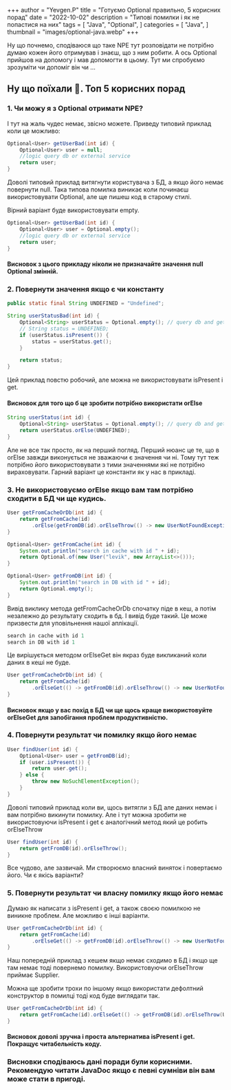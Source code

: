 +++
author = "Yevgen.P"
title = "Готуємо Optional правильно, 5 корисних порад"
date = "2022-10-02"
description = "Типові помилки і як не попастися на них"
tags = [
    "Java",
    "Optional",
]
categories = [
    "Java",
]
thumbnail = "images/optional-java.webp"
+++


Ну що почнемо, сподіваюся що таке NPE тут розповідати не потрібно думаю кожен його отримував і знаєш, що з ним робити.
А ось Optional прийшов на допомогу і мав допомогти в цьому. Тут ми спробуємо зрозуміти чи допоміг він чи ...

## Ну що поїхали 🙈. Топ 5 корисних порад

### 1. Чи можу я з Optional отримати NPE?

І тут на жаль чудес немає, звісно можете. Приведу типовий приклад коли це можливо:

```java
Optional<User> getUserBad(int id) {
    Optional<User> user = null;
    //logic query db or external service
    return user;
}
```

Доволі типовий приклад витягнути користувача з БД, а якщо його немає повернути null.
Така типова помилка виникає коли починаєш використовувати Optional, але ще пишеш код в старому стилі.

Вірний варіант буде використовувати empty.
```java
Optional<User> getUserBad(int id) {
    Optional<User> user = Optional.empty();
    //logic query db or external service
    return user;
}
```

#### Висновок з цього прикладу ніколи не призначайте значення null Optional змінній.


### 2. Повернути значення якщо є чи константу

```java
public static final String UNDEFINED = "Undefined";

String userStatusBad(int id) {
    Optional<String> userStatus = Optional.empty(); // query db and get data could be empty
    // String status = UNDEFINED;
    if (userStatus.isPresent()) {
        status = userStatus.get();
    }

    return status;
}
```

Цей приклад повстю робочий, але можна не використовувати isPresent і get.

#### Висновок для того що б це зробити потрібно використати orElse

```java
String userStatus(int id) {
    Optional<String> userStatus = Optional.empty(); // query db and get data could be empty
    return userStatus.orElse(UNDEFINED);
}
```

Але не все так просто, як на перший погляд. Перший нюанс це те, що в orElse завжди виконується не зважаючи є значення чи ні.
Тому тут теж потрібно його використовувати з тими значеннями які не потрібно вираховувати. 
Гарний варіант це константи як у нас в прикладі.

### 3. Не використовуємо orElse якщо вам там потрібно сходити в БД чи ще кудись.

```java
User getFromCacheOrDb(int id) {
    return getFromCache(id)
        .orElse(getFromDB(id).orElseThrow(() -> new UserNotFoundException("User with id" + id)));
}

Optional<User> getFromCache(int id) {
    System.out.println("search in cache with id " + id);
    return Optional.of(new User("levik", new ArrayList<>()));
}

Optional<User> getFromDB(int id) {
    System.out.println("search in DB with id " + id);
    return Optional.empty();
}
```

Вивід виклику метода getFromCacheOrDb спочатку піде в кеш, а потім незалежно до результату сходить в бд. 
І вивід буде такий. Це може призвести для уповільнення нашої аплікації.

```java
search in cache with id 1
search in DB with id 1
```

Це вирішується методом orElseGet він якраз буде викликаний коли даних в кеші не буде.

```java
User getFromCacheOrDb(int id) {
    return getFromCache(id)
        .orElseGet(() -> getFromDB(id).orElseThrow(() -> new UserNotFoundException("User with id" + id)));
}
```

#### Висновок якщо у вас похід в БД чи ще щось краще використовуйте orElseGet для запобігання проблем продуктивністю.

### 4. Повернути результат чи помилку якщо його немає

```java
User findUser(int id) {
    Optional<User> user = getFromDB(id);
    if (user.isPresent()) {
        return user.get();
    } else {
        throw new NoSuchElementException();
    }
}
```

Доволі типовий приклад коли ви, щось витягли з БД але даних немає і вам потрібно викинути помилку.
Але і тут можна зробити не використовуючи isPresent і get є аналогічний метод який це робить orElseThrow

```java
User findUser(int id) {
    return getFromDB(id).orElseThrow();
}
```

Все чудово, але зазвичай. Ми створюємо власний виняток і повертаємо його. Чи є якісь варіанти? 


### 5. Повернути результат чи власну помилку якщо його немає

Думаю як написати з isPresent і get, а також своєю помилкою не виникне проблем. Але можливо є інші варіанти. 

```java
User getFromCacheOrDb(int id) {
    return getFromCache(id)
        .orElseGet(() -> getFromDB(id).orElseThrow(() -> new UserNotFoundException("User with id" + id)));
}
```

Наш попередній приклад з кешем якщо немає сходимо в БД і якщо ще там немає тоді повернемо помилку.
Використовуючи orElseThrow приймає Supplier.

Можна ще зробити трохи по іншому якщо використати дефолтний конструктор в помилці тоді код буде виглядати так.

```java
User getFromCacheOrDb(int id) {
    return getFromCache(id).orElseGet(() -> getFromDB(id).orElseThrow(UserNotFoundException::new));
}
```

#### Висновок доволі зручна і проста альтернатива isPresent і get. Покращує читабельність коду.


### Висновки сподіваюсь дані поради були корисними. Рекомендую читати JavaDoc якщо є певні сумніви він вам може стати в пригоді. 



